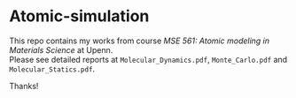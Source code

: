 # Atomic-simulation
This repo contains my works from course _MSE 561: Atomic modeling in Materials Science_ at Upenn.  
Please see detailed reports at `Molecular_Dynamics.pdf`, `Monte_Carlo.pdf` and `Molecular_Statics.pdf`.

Thanks!

